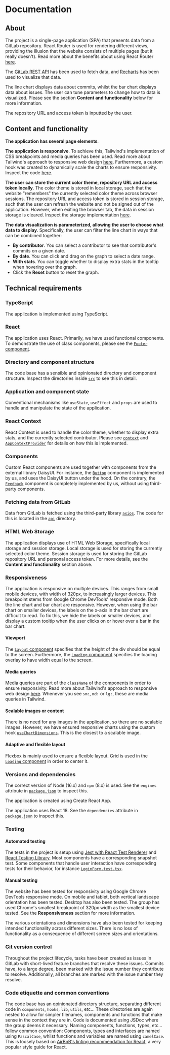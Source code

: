 # Documentation

## About

The project is a single-page application (SPA) that presents data from a GitLab repository. React Router is used for rendering different views, providing the illusion that the website consists of multiple pages (but it really doesn't). Read more about the benefits about using React Router [here](https://www.split.io/blog/react-router-feature-flags/).

The [GitLab REST API](https://docs.gitlab.com/ee/api/api_resources.html) has been used to fetch data, and [Recharts](https://recharts.org/) has been used to visualize that data.

The line chart displays data about commits, whilst the bar chart displays data about issues.
The user can tune parameters to change how to data is visualized.
Please see the section **Content and functionality** below for more information.

The repository URL and access token is inputted by the user.

## Content and functionality

**The application has several page elements**.

**The application is responsive**. To achieve this, Tailwind's implementation of CSS breakpoints and media queries has been used. Read more about Tailwind's approach to responsive web design [here](https://tailwindcss.com/docs/responsive-design). Furthermore, a custom hook was created to dynamically scale the charts to ensure responsivity. Inspect the code [here](/src/hooks/charts/useChartDimensions.ts).

**The user can store the current color theme, repository URL and access token locally**. The color theme is stored in local storage, such that the website "remembers" the currently selected color theme across browser sessions. The repository URL and access token is stored in session storage, such that the user can refresh the website and not be signed out of the application. However, when exiting the browser tab, the data in session storage is cleared. Inspect the storage implementation [here](/src/lib/storage.ts).

**The data visualization is parameterized, allowing the user to choose what data to display**. Specifically, the user can filter the line chart in ways that can be combined together:

- **By contributor**. You can select a contributor to see that contributor's commits on a given date.
- **By date**. You can click and drag on the graph to select a date range.
- **With stats**. You can toggle whether to display extra stats in the tooltip when hovering over the graph.
- Click the **Reset** button to reset the graph.

## Technical requirements

### TypeScript

The application is implemented using TypeScript.

### React

The application uses React. Primarily, we have used functional components. To demonstrate the use of class components, please see the [`Footer` component](/src/components/layout/Footer.tsx).

### Directory and component structure

The code base has a sensible and opinionated directory and component structure.
Inspect the directories inside [`src`](/src/) to see this in detail.

### Application and component state

Conventional mechanisms like `useState`, `useEffect` and `props` are used to handle and manipulate the state of the application.

### React Context

React Context is used to handle the color theme, whether to display extra stats, and the currently selected contributor. Please see [`context`](/src/state/context.ts) and [`AppContextProvider`](/src/providers/AppContextProvider.tsx) for details on how this is implemented.

### Components

Custom React components are used together with components from the external library DaisyUI. For instance, the [`Button`](/src/components/common/Button.tsx) component is implemented by us, and uses the DaisyUI button under the hood. On the contrary, the [`Feedback`](/src/components/forms/Feedback.tsx) component is completely implemented by us, without using third-party components.

### Fetching data from GitLab

Data from GitLab is fetched using the third-party library [`axios`](https://github.com/axios/axios). The code for this is located in the [`api`](/src/api/) directory.

### HTML Web Storage

The application displays use of HTML Web Storage, specifically local storage and session storage. Local storage is used for storing the currently selected color theme. Session storage is used for storing the GitLab repository URL and personal access token. For more details, see the **Content and functionality** section above.

### Responsiveness

The application is responsive on multiple devices. This ranges from small mobile devices, with width of 320px, to increasingly larger devices. This breakpoint stems from Google Chrome DevTools' responsive mode. Both the line chart and bar chart are responsive. However, when using the bar chart on smaller devices, the labels on the x-axis in the bar chart are difficult to read. To fix this, we hide the labels on smaller devices, and display a custom tooltip when the user clicks on or hover over a bar in the bar chart.

#### Viewport

The [`Layout` component](/src/components/common/Layout.tsx) specifies that the height of the div should be equal to the screen. Furthermore, the [`Loading` component](/src/components/common/Loading.tsx) specifies the loading overlay to have width equal to the screen.

#### Media queries

Media queries are part of the `className` of the components in order to ensure responsivity. Read more about Tailwind's approach to responsive web design [here](https://tailwindcss.com/docs/responsive-design). Whenever you see `sm:`, `md:` or `lg:`, these are media queries in Tailwind.

#### Scalable images or content

There is no need for any images in the application, so there are no scalable images. However, we have ensured responsive charts using the custom hook [`useChartDimensions`](/src/hooks/charts/useChartDimensions.ts). This is the closest to a scalable image.

#### Adaptive and flexible layout

Flexbox is mainly used to ensure a flexible layout. Grid is used in the [`Loading` component](/src/components/common/Loading.tsx) in order to center it.

### Versions and dependencies

The correct version of Node (16.x) and `npm` (8.x) is used. See the `engines` attribute in [`package.json`](/package.json) to inspect this.

The application is created using Create React App.

The application uses React 18. See the `dependencies` attribute in [`package.json`](/package.json) to inspect this.

### Testing

#### Automated testing

The tests in the project is setup using [Jest with React Test Renderer](https://jestjs.io/docs/tutorial-react) and [React Testing Library](https://testing-library.com/docs/react-testing-library/intro/). Most components have a corresponding snapshot test. Some components that handle user interaction have corresponding tests for their behavior, for instance [`LoginForm.test.tsx`](/src/components/forms/LoginForm.test.tsx).

#### Manual testing

The website has been tested for responsivity using Google Chrome DevTools responsive mode. On mobile and tablet, both vertical landscape orientation has been tested. Desktop has also been tested. The group has used Chrome's smallest breakpoint of 320px width as the smallest device tested. See the **Responsiveness** section for more information.

The various orientations and dimensions have also been tested for keeping intended functionality across different sizes. There is no loss of functionality as a consequence of different screen sizes and orientations.

### Git version control

Throughout the project lifecycle, tasks have been created as issues in GitLab with short-lived feature branches that resolve these issues. Commits have, to a large degree, been marked with the issue number they contribute to resolve. Additionally, all branches are marked with the issue number they resolve.

### Code etiquette and common conventions

The code base has an opinionated directory structure, separating different code in `components`, `hooks`, `lib`, `utils`, etc... These directories are again nested to allow for simpler filenames, components and functions that make sense in the context they are in. Code is documented using JSDoc where the group deems it necessary. Naming components, functions, types, etc... follow common convention: Components, types and interfaces are named using `PascalCase`, whilst functions and variables are named using `camelCase`. This is loosely based on [AirBnB's linting recommendation for React](https://github.com/airbnb/javascript/tree/master/react), a very popular style guide for React.
